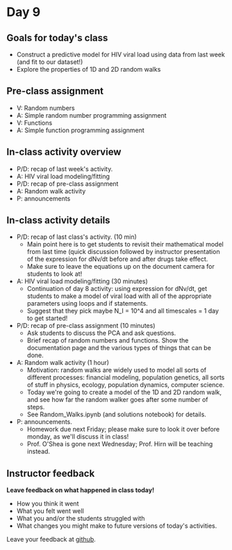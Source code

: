 # Day 9

## Goals for today's class

* Construct a predictive model for HIV viral load using data from last week (and fit to our dataset!)
* Explore the properties of 1D and 2D random walks

## Pre-class assignment

* V: Random numbers
* A: Simple random number programming assignment
* V: Functions
* A: Simple function programming assignment

## In-class activity overview

* P/D: recap of last week's activity.
* A: HIV viral load modeling/fitting
* P/D: recap of pre-class assignment
* A: Random walk activity
* P: announcements
 
## In-class activity details

* P/D: recap of last class's activity.  (10 min)
  * Main point here is to get students to revisit their mathematical model from last time (quick discussion followed by instructor presentation of the expression for dNv/dt before and after drugs take effect.
  * Make sure to leave the equations up on the document camera for students to look at!
* A: HIV viral load modeling/fitting (30 minutes)
  * Continuation of day 8 activity: using expression for dNv/dt, get students to make a model of viral load with all of the appropriate parameters using loops and if statements.
  * Suggest that they pick maybe N_I = 10^4 and all timescales = 1 day to get started!
* P/D: recap of pre-class assignment (10 minutes)
  * Ask students to discuss the PCA and ask questions.
  * Brief recap of random numbers and functions.  Show the documentation page and the various types of things that can be done.
* A: Random walk activity (1 hour)
  * Motivation: random walks are widely used to model all sorts of different processes: financial modeling, population genetics, all sorts of stuff in physics, ecology, population dynamics, computer science.
  * Today we're going to create a model of the 1D and 2D random walk, and see how far the random walker goes after some number of steps.
  * See Random\_Walks.ipynb (and solutions notebook) for details.
* P: announcements.
  * Homework due next Friday; please make sure to look it over before monday, as we'll discuss it in class!
  * Prof. O'Shea is gone next Wednesday; Prof. Hirn will be teaching instead. 


## Instructor feedback

**Leave feedback on what happened in class today!**

* How you think it went
* What you felt went well
* What you and/or the students struggled with
* What changes you might make to future versions of today's activities.

Leave your feedback at [github](https://github.com/ComputationalModeling/intro-to-computational-modeling/issues/24).
